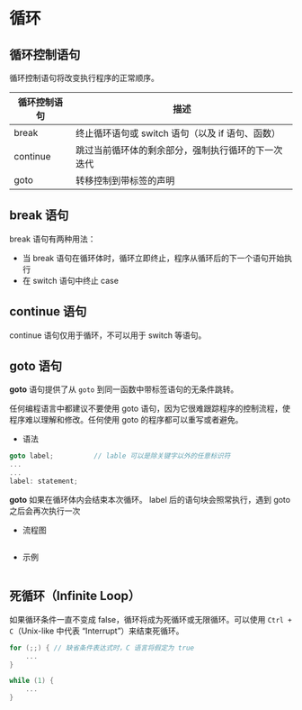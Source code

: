 # 循环

## 循环控制语句

循环控制语句将改变执行程序的正常顺序。

| 循环控制语句 | 描述                                               |
| ------------ | -------------------------------------------------- |
| break        | 终止循环语句或 switch 语句（以及 if 语句、函数）   |
| continue     | 跳过当前循环体的剩余部分，强制执行循环的下一次迭代 |
| goto         | 转移控制到带标签的声明                             |

## break 语句

break 语句有两种用法：

* 当 break 语句在循环体时，循环立即终止，程序从循环后的下一个语句开始执行
* 在 switch 语句中终止 case

## continue 语句

continue 语句仅用于循环，不可以用于 switch 等语句。

## goto 语句

**goto** 语句提供了从 `goto` 到同一函数中带标签语句的无条件跳转。

任何编程语言中都建议不要使用 goto 语句，因为它很难跟踪程序的控制流程，使程序难以理解和修改。任何使用 goto 的程序都可以重写或者避免。

* 语法

```c
goto label;          // lable 可以是除关键字以外的任意标识符
...
...
label: statement;
```

**goto** 如果在循环体内会结束本次循环。
label 后的语句块会照常执行，遇到 goto 之后会再次执行一次

* 流程图

```graph
```

* 示例

```c
```

## 死循环（Infinite Loop）

如果循环条件一直不变成 false，循环将成为死循环或无限循环。可以使用 `Ctrl + C`（Unix-like 中代表 “Interrupt”）来结束死循环。

```c
for (;;) { // 缺省条件表达式时，C 语言将假定为 true
    ...
}
```

```c
while (1) {
    ...
}
```
